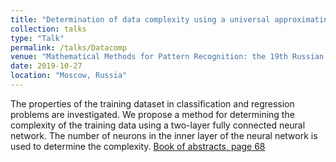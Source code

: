 ```yaml
---
title: "Determination of data complexity using a universal approximating model"
collection: talks
type: "Talk"
permalink: /talks/Datacomp
venue: "Mathematical Methods for Pattern Recognition: the 19th Russian National Conference with International Participation"
date: 2019-10-27
location: "Moscow, Russia"
---
```


The properties of the training dataset in classification and regression problems are investigated. We propose a method for determining the complexity of the training data using a two-layer fully connected neural network. The number of neurons in the inner layer of the neural network is used to determine the complexity. [Book of abstracts, page 68](http://www.machinelearning.ru/wiki/images/b/bf/MMPR2019.pdf)
